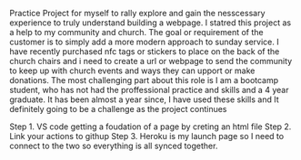 Practice Project for myself to rally explore and gain the nesscessary experience to truly understand building a webpage.
I statred this project as a help to my community and church. 
The goal or requirement of the customer is to simply add a more modern approach to sunday service. I have recently purchased nfc tags or stickers to place on the back of the church chairs and i need to create a url or webpage to send the community to keep up with church events and 
ways they can upport or make donations. The most challenging part about this role is I am a bootcamp student, who has not had the proffessional practice and skills and a 4 year graduate. It has been almost a year since, I have used these skills and It definitely going to be a challenge as the project continues 

Step 1. VS code getting a foudation of a page by creting an html file
Step 2. Link your actions to githup 
Step 3. Heroku is my launch page so I need to connect to the two so everything is all synced together. 

